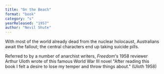 ```yaml
---
title: "On the Beach"
format: "book"
category: "s"
yearReleased: "1957"
author: "Nevil Shute"
---
```

With most of the world already dead from the nuclear  holocaust, Australians await the fallout; the central characters end up taking  suicide pills.

Referred to by a number of anarchist writers, _Freedom_'s  1958 reviewer Arthur Uloth wrote of this famous World War III novel "After  reading this book I felt a desire to lose my temper and throw things about." (Uloth  1958)

